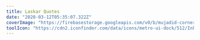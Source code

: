 ```yaml
---
title: Laskar Quotes
date: "2020-03-12T05:35:07.322Z"
coverImage: "https://firebasestorage.googleapis.com/v0/b/mujadid-corner.appspot.com/o/artscapes_images%2FquotesLASKAR.png?alt=media"
toolIcon: "https://cdn2.iconfinder.com/data/icons/metro-ui-dock/512/Inkscape.png"
---
```

